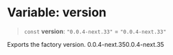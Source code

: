 # Variable: version

> `const` **version**: `"0.0.4-next.33"` = `"0.0.4-next.33"`

Exports the factory version.
0.0.4-next.350.0.4-next.35